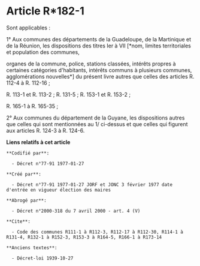# Article R*182-1

Sont applicables : 

1° Aux communes des départements de la Guadeloupe, de la Martinique et de la Réunion, les dispositions des titres Ier à VII
[*nom, limites territoriales et population des communes,

organes de la commune, police, stations classées, intérêts propres à certaines catégories d'habitants, intérêts communs à
plusieurs communes, agglomérations nouvelles*] du présent livre autres que celles des articles R. 112-4 à R. 112-16 ;

R. 113-1 et R. 113-2 ; R. 131-5 ; R. 153-1 et R. 153-2 ;

R. 165-1 à R. 165-35 ; 

2° Aux communes du département de la Guyane, les dispositions autres que celles qui sont mentionnées au 1/ ci-dessus et que
celles qui figurent aux articles R. 124-3 à R. 124-6.

**Liens relatifs à cet article**

	**Codifié par**:

	  - Décret n°77-91 1977-01-27

	**Créé par**:

	  - Décret n°77-91 1977-01-27 JORF et JONC 3 février 1977 date d'entrée en vigueur élection des maires

	**Abrogé par**:

	  - Décret n°2000-318 du 7 avril 2000 - art. 4 (V)

	**Cite**:

	  - Code des communes R111-1 à R112-3, R112-17 à R112-30, R114-1 à R131-4, R132-1 à R152-3, R153-3 à R164-5, R166-1 à R173-14

	**Anciens textes**:

	  - Décret-loi 1939-10-27
